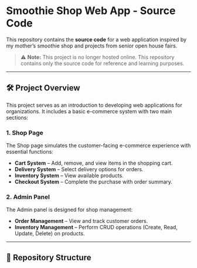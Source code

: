 # Smoothie Shop Web App - Source Code

This repository contains the **source code** for a web application inspired by my mother’s smoothie shop and projects from senior open house fairs. 

> ⚠️ **Note:** This project is no longer hosted online. This repository contains only the source code for reference and learning purposes.

---

## 🛠️ Project Overview

This project serves as an introduction to developing web applications for organizations. It includes a basic e-commerce system with two main sections:

### 1. Shop Page
The Shop page simulates the customer-facing e-commerce experience with essential functions:

- **Cart System** – Add, remove, and view items in the shopping cart.  
- **Delivery System** – Select delivery options for orders.  
- **Inventory System** – View available products.  
- **Checkout System** – Complete the purchase with order summary.

### 2. Admin Panel
The Admin panel is designed for shop management:

- **Order Management** – View and track customer orders.  
- **Inventory Management** – Perform CRUD operations (Create, Read, Update, Delete) on products.  

---

## 📂 Repository Structure

